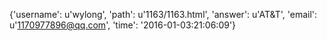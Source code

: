 {'username': u'wylong', 'path': u'1163/1163.html', 'answer': u'AT&T', 'email': u'1170977896@qq.com', 'time': '2016-01-03:21:06:09'}